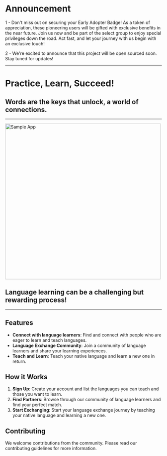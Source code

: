 # Announcement

1 - Don't miss out on securing your Early Adopter Badge! As a token of appreciation, these pioneering users will be gifted with exclusive benefits in the near future. Join us now and be part of the select group to enjoy special privileges down the road. Act fast, and let your journey with us begin with an exclusive touch!
 
2 - We're excited to announce that this project will be open sourced soon. Stay tuned for updates!

---

# Practice, Learn, Succeed!

## Words are the keys that unlock, a world of connections.

---

<img src="https://github.com/languageXchange/.github/assets/3280475/7848588d-04f2-42de-b8b7-be1c35bc5603" alt="Sample App" style="width: 500px;">

## Language learning can be a challenging but **rewarding process!**

---

## Features

- **Connect with language learners**: Find and connect with people who are eager to learn and teach languages.
- **Language Exchange Community**: Join a community of language learners and share your learning experiences.
- **Teach and Learn**: Teach your native language and learn a new one in return.

## How it Works

1. **Sign Up**: Create your account and list the languages you can teach and those you want to learn.
2. **Find Partners**: Browse through our community of language learners and find your perfect match.
3. **Start Exchanging**: Start your language exchange journey by teaching your native language and learning a new one.

## Contributing

We welcome contributions from the community. Please read our contributing guidelines for more information.
